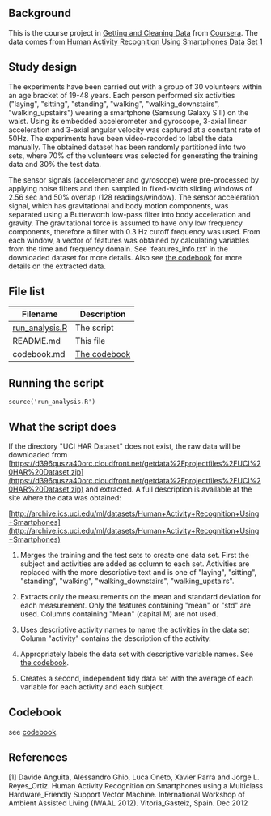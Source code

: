 ## Background

This is the course project in [Getting and Cleaning Data](https://class.coursera.org/getdata-005) from [Coursera](http://coursera.org). The data comes from [
Human Activity Recognition Using Smartphones Data Set ](http://archive.ics.uci.edu/ml/datasets/Human+Activity+Recognition+Using+Smartphones)
 [1](#refs)

## Study design

The experiments have been carried out with a group of 30 volunteers within an age bracket of 19-48 years. Each person performed six activities ("laying", "sitting", "standing", "walking", "walking_downstairs", "walking_upstairs") wearing a smartphone (Samsung Galaxy S II) on the waist. Using its embedded accelerometer and gyroscope, 3-axial linear acceleration and 3-axial angular velocity was captured at a constant rate of 50Hz. The experiments have been video-recorded to label the data manually. The obtained dataset has been randomly partitioned into two sets, where 70% of the volunteers was selected for generating the training data and 30% the test data.

The sensor signals (accelerometer and gyroscope) were pre-processed by applying noise filters and then sampled in fixed-width sliding windows of 2.56 sec and 50% overlap (128 readings/window). The sensor acceleration signal, which has gravitational and body motion components, was separated using a Butterworth low-pass filter into body acceleration and gravity. The gravitational force is assumed to have only low frequency components, therefore a filter with 0.3 Hz cutoff frequency was used. From each window, a vector of features was obtained by calculating variables from the time and frequency domain. See 'features_info.txt' in the downloaded dataset for more details. Also see [the codebook](codebook) for more details on the extracted data.

## File list

| Filename       | Description  |
|----------------|--------------|
| [run_analysis.R](run_analysis.R) | The script   |
| README.md      | This file    |
| codebook.md    | [The codebook](codebook) |

## Running the script

    source('run_analysis.R')

## What the script does

If the directory "UCI HAR Dataset" does not exist, the raw data will be downloaded from [https://d396qusza40orc.cloudfront.net/getdata%2Fprojectfiles%2FUCI%20HAR%20Dataset.zip](https://d396qusza40orc.cloudfront.net/getdata%2Fprojectfiles%2FUCI%20HAR%20Dataset.zip) and extracted.
A full description is available at the site where the data was obtained:

[http://archive.ics.uci.edu/ml/datasets/Human+Activity+Recognition+Using+Smartphones](http://archive.ics.uci.edu/ml/datasets/Human+Activity+Recognition+Using+Smartphones)

1. Merges the training and the test sets to create one data set.
   First the subject and activities are added as column to each set. Activities are replaced with the more descriptive text and is one of "laying", "sitting", "standing", "walking", "walking_downstairs", "walking_upstairs".

2. Extracts only the measurements on the mean and standard deviation for each measurement.
   Only the features containing "mean" or "std" are used. Columns containing "Mean" (capital M) are not used.

3. Uses descriptive activity names to name the activities in the data set
   Column "activity" contains the description of the activity.

4. Appropriately labels the data set with descriptive variable names.
   See [the codebook](codebook).

5. Creates a second, independent tidy data set with the average of each variable for each activity and each subject.

## Codebook

see [codebook](codebook).

## References

[1] Davide Anguita, Alessandro Ghio, Luca Oneto, Xavier Parra and Jorge L. Reyes_Ortiz. Human Activity Recognition on Smartphones using a Multiclass Hardware_Friendly Support Vector Machine. International Workshop of Ambient Assisted Living (IWAAL 2012). Vitoria_Gasteiz, Spain. Dec 2012
